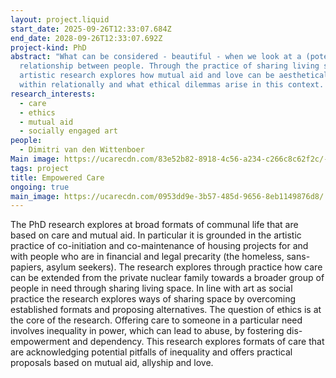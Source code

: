 ```yaml
---
layout: project.liquid
start_date: 2025-09-26T12:33:07.684Z
end_date: 2028-09-26T12:33:07.692Z
project-kind: PhD
abstract: "What can be considered - beautiful - when we look at a (potential)
  relationship between people. Through the practice of sharing living space the
  artistic research explores how mutual aid and love can be aesthetical pointers
  within relationally and what ethical dilemmas arise in this context. "
research_interests:
  - care
  - ethics
  - mutual aid
  - socially engaged art
people:
  - Dimitri van den Wittenboer
Main image: https://ucarecdn.com/83e52b82-8918-4c56-a234-c266c8c62f2c/-/crop/3024x3294/0,277/-/preview/
tags: project
title: Empowered Care
ongoing: true
main_image: https://ucarecdn.com/0953dd9e-3b57-485d-9656-8eb1149876d8/
---
```

The PhD research explores at broad formats of communal life that are based on care and mutual aid. In particular it is grounded in the artistic practice of co-initiation and co-maintenance of housing projects for and with people who are in financial and legal precarity (the homeless, sans-papiers, asylum seekers). The research explores through practice how care can be extended from the private nuclear family towards a broader group of people in need through sharing living space. In line with art as social practice the research explores ways of sharing space by overcoming established formats and proposing alternatives. The question of ethics is at the core of the research. Offering care to someone in a particular need involves inequality in power, which can lead to abuse, by fostering dis-empowerment and dependency. This research explores formats of care that are acknowledging potential pitfalls of inequality and offers practical proposals based on mutual aid, allyship and love.